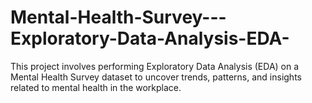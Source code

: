 # Mental-Health-Survey---Exploratory-Data-Analysis-EDA-
This project involves performing Exploratory Data Analysis (EDA) on a Mental Health Survey dataset to uncover trends, patterns, and insights related to mental health in the workplace.
